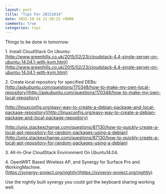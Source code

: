 ```yaml
---
layout: post
title: "Tips For 20151014"
date: 2015-10-14 21:20:22 +0800
comments: true
categories: tips
---
```

Things to be done in tomorrow:    

1\. Install CloudStack On Ubuntu:    
[http://www.greenhills.co.uk/2015/02/23/cloudstack-4.4-single-server-on-ubuntu-14.04.1-with-kvm.html](http://www.greenhills.co.uk/2015/02/23/cloudstack-4.4-single-server-on-ubuntu-14.04.1-with-kvm.html)    

2\. Create local repository for specified DEBs:    
[http://askubuntu.com/questions/170348/how-to-make-my-own-local-repository](http://askubuntu.com/questions/170348/how-to-make-my-own-local-repository)    

[http://linuxconfig.org/easy-way-to-create-a-debian-package-and-local-package-repository](http://linuxconfig.org/easy-way-to-create-a-debian-package-and-local-package-repository)    

[http://unix.stackexchange.com/questions/87130/how-to-quickly-create-a-local-apt-repository-for-random-packages-using-a-debian](http://unix.stackexchange.com/questions/87130/how-to-quickly-create-a-local-apt-repository-for-random-packages-using-a-debian)    

3\. All-In-One CloudStack Environment On Ubuntu14.04.   

4\. OpenWRT Based Wireless AP, and Synergy for Surface Pro and WorkingMachine.      
[https://synergy-project.org/nightly](https://synergy-project.org/nightly)   

Use the nightly built synergy you could got the keyboard sharing working well.     
